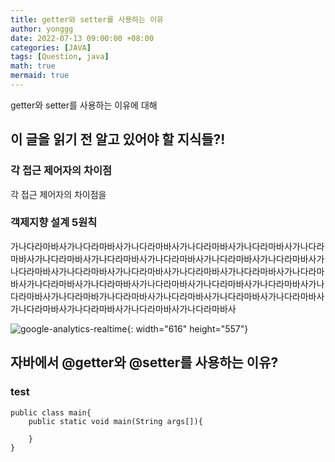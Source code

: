 ```yaml
---
title: getter와 setter를 사용하는 이유
author: yonggg
date: 2022-07-13 09:00:00 +08:00
categories: [JAVA]
tags: [Question, java]
math: true
mermaid: true
---
```



getter와 setter를 사용하는 이유에 대해

## 이 글을 읽기 전 알고 있어야 할 지식들?!

### 각 접근 제어자의 차이점

각 접근 제어자의 차이점을

### 객제지향 설계 5원칙

가나다라마바사가나다라마바사가나다라마바사가나다라마바사가나다라마바사가나다라마바사가나다라마바사가나다라마바사가나다라마바사가나다라마바사가나다라마바사가나다라마바사가나다라마바사가나다라마바사가나다라마바사가나다라마바사가나다라마바사가나다라마바사가나다라마바사가나다라마바사가나다라마바사가나다라마바사가나다라마바사가나다라마바가나다라마바사가나다라마바사가나다라마바사가나다라마바사가나다라마바사가나다라마바사가나다라마바사가나다라마바사

![google-analytics-realtime](/posts/20210103/02-google-analytics-realtime.png){: width="616" height="557"}

## 자바에서 @getter와 @setter를 사용하는 이유?

### test

~~~
public class main{
    public static void main(String args[]){

    }
}
~~~